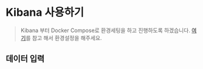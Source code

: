 # Kibana 사용하기

> Kibana 부터 Docker Compose로 환경세팅을 하고 진행하도록 하겠습니다. [여기](https://github.com/wkddnjset/ELK-Tutorial/blob/master/Docker/03_도커_컴포즈_사용하기.md)를 참고 해서 환경설정을 해주세요.

## 데이터 입력

